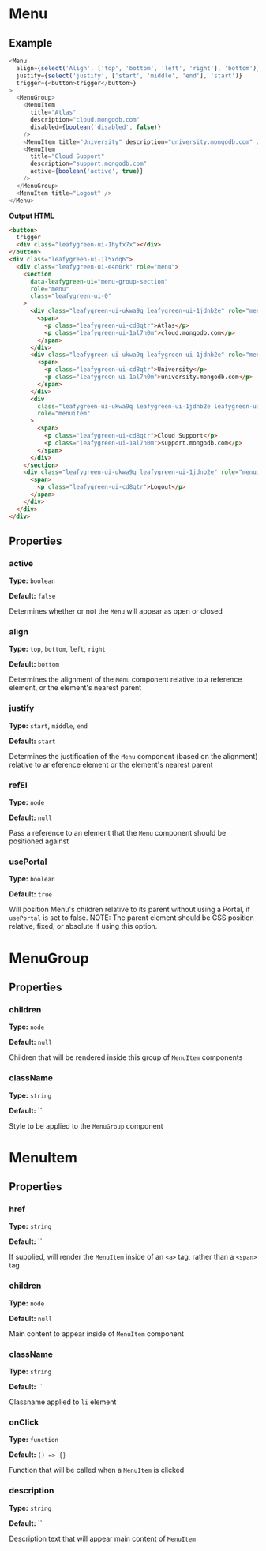 # Menu

## Example

```js
<Menu
  align={select('Align', ['top', 'bottom', 'left', 'right'], 'bottom')}
  justify={select('justify', ['start', 'middle', 'end'], 'start')}
  trigger={<button>trigger</button>}
>
  <MenuGroup>
    <MenuItem
      title="Atlas"
      description="cloud.mongodb.com"
      disabled={boolean('disabled', false)}
    />
    <MenuItem title="University" description="university.mongodb.com" />
    <MenuItem
      title="Cloud Support"
      description="support.mongodb.com"
      active={boolean('active', true)}
    />
  </MenuGroup>
  <MenuItem title="Logout" />
</Menu>
```

**Output HTML**

```html
<button>
  trigger
  <div class="leafygreen-ui-1hyfx7x"></div>
</button>
<div class="leafygreen-ui-1l5xdq6">
  <div class="leafygreen-ui-e4n0rk" role="menu">
    <section
      data-leafygreen-ui="menu-group-section"
      role="menu"
      class="leafygreen-ui-0"
    >
      <div class="leafygreen-ui-ukwa9q leafygreen-ui-1jdnb2e" role="menuitem">
        <span>
          <p class="leafygreen-ui-cd8qtr">Atlas</p>
          <p class="leafygreen-ui-1al7n0m">cloud.mongodb.com</p>
        </span>
      </div>
      <div class="leafygreen-ui-ukwa9q leafygreen-ui-1jdnb2e" role="menuitem">
        <span>
          <p class="leafygreen-ui-cd8qtr">University</p>
          <p class="leafygreen-ui-1al7n0m">university.mongodb.com</p>
        </span>
      </div>
      <div
        class="leafygreen-ui-ukwa9q leafygreen-ui-1jdnb2e leafygreen-ui-16ht5zo"
        role="menuitem"
      >
        <span>
          <p class="leafygreen-ui-cd8qtr">Cloud Support</p>
          <p class="leafygreen-ui-1al7n0m">support.mongodb.com</p>
        </span>
      </div>
    </section>
    <div class="leafygreen-ui-ukwa9q leafygreen-ui-1jdnb2e" role="menuitem">
      <span>
        <p class="leafygreen-ui-cd8qtr">Logout</p>
      </span>
    </div>
  </div>
</div>
```

## Properties

### active

**Type:** `boolean`

**Default:** `false`

Determines whether or not the `Menu` will appear as open or closed

### align

**Type:** `top`, `bottom`, `left`, `right`

**Default:** `bottom`

Determines the alignment of the `Menu` component relative to a reference element, or the element's nearest parent

### justify

**Type:** `start`, `middle`, `end`

**Default:** `start`

Determines the justification of the `Menu` component (based on the alignment) relative to ar eference element or the element's nearest parent

### refEl

**Type:** `node`

**Default:** `null`

Pass a reference to an element that the `Menu` component should be positioned against

### usePortal

**Type:** `boolean`

**Default:** `true`

Will position Menu's children relative to its parent without using a Portal, if `usePortal` is set to false. NOTE: The parent element should be CSS position relative, fixed, or absolute if using this option.

# MenuGroup

## Properties

### children

**Type:** `node`

**Default:** `null`

Children that will be rendered inside this group of `MenuItem` components

### className

**Type:** `string`

**Default:** ``

Style to be applied to the `MenuGroup` component

# MenuItem

## Properties

### href

**Type:** `string`

**Default:** ``

If supplied, will render the `MenuItem` inside of an `<a>` tag, rather than a `<span>` tag

### children

**Type:** `node`

**Default:** `null`

Main content to appear inside of `MenuItem` component

### className

**Type:** `string`

**Default:** ``

Classname applied to `li` element

### onClick

**Type:** `function`

**Default:** `() => {}`

Function that will be called when a `MenuItem` is clicked

### description

**Type:** `string`

**Default:** ``

Description text that will appear main content of `MenuItem`
